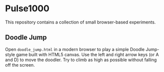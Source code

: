 # Pulse1000

This repository contains a collection of small browser-based experiments.

## Doodle Jump

Open `doodle_jump.html` in a modern browser to play a simple Doodle Jump-style game built with HTML5 canvas. Use the left and right arrow keys (or A and D) to move the doodler. Try to climb as high as possible without falling off the screen.
